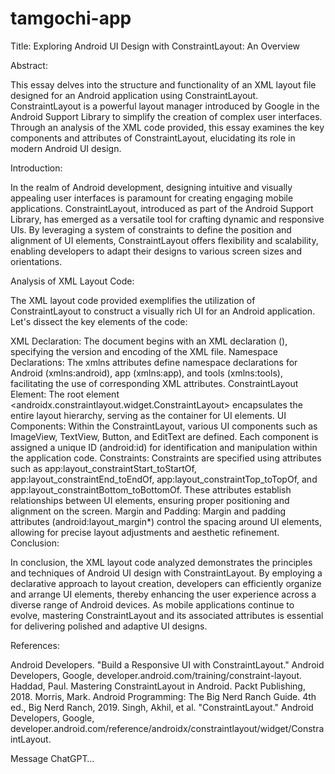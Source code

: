 # tamgochi-app


Title: Exploring Android UI Design with ConstraintLayout: An Overview

Abstract:

This essay delves into the structure and functionality of an XML layout file designed for an Android application using ConstraintLayout. ConstraintLayout is a powerful layout manager introduced by Google in the Android Support Library to simplify the creation of complex user interfaces. Through an analysis of the XML code provided, this essay examines the key components and attributes of ConstraintLayout, elucidating its role in modern Android UI design.

Introduction:

In the realm of Android development, designing intuitive and visually appealing user interfaces is paramount for creating engaging mobile applications. ConstraintLayout, introduced as part of the Android Support Library, has emerged as a versatile tool for crafting dynamic and responsive UIs. By leveraging a system of constraints to define the position and alignment of UI elements, ConstraintLayout offers flexibility and scalability, enabling developers to adapt their designs to various screen sizes and orientations.

Analysis of XML Layout Code:

The XML layout code provided exemplifies the utilization of ConstraintLayout to construct a visually rich UI for an Android application. Let's dissect the key elements of the code:

XML Declaration: The document begins with an XML declaration (<?xml version="1.0" encoding="utf-8"?>), specifying the version and encoding of the XML file.
Namespace Declarations: The xmlns attributes define namespace declarations for Android (xmlns:android), app (xmlns:app), and tools (xmlns:tools), facilitating the use of corresponding XML attributes.
ConstraintLayout Element: The root element <androidx.constraintlayout.widget.ConstraintLayout> encapsulates the entire layout hierarchy, serving as the container for UI elements.
UI Components: Within the ConstraintLayout, various UI components such as ImageView, TextView, Button, and EditText are defined. Each component is assigned a unique ID (android:id) for identification and manipulation within the application code.
Constraints: Constraints are specified using attributes such as app:layout_constraintStart_toStartOf, app:layout_constraintEnd_toEndOf, app:layout_constraintTop_toTopOf, and app:layout_constraintBottom_toBottomOf. These attributes establish relationships between UI elements, ensuring proper positioning and alignment on the screen.
Margin and Padding: Margin and padding attributes (android:layout_margin*) control the spacing around UI elements, allowing for precise layout adjustments and aesthetic refinement.
Conclusion:

In conclusion, the XML layout code analyzed demonstrates the principles and techniques of Android UI design with ConstraintLayout. By employing a declarative approach to layout creation, developers can efficiently organize and arrange UI elements, thereby enhancing the user experience across a diverse range of Android devices. As mobile applications continue to evolve, mastering ConstraintLayout and its associated attributes is essential for delivering polished and adaptive UI designs.

References:

Android Developers. "Build a Responsive UI with ConstraintLayout." Android Developers, Google, developer.android.com/training/constraint-layout.
Haddad, Paul. Mastering ConstraintLayout in Android. Packt Publishing, 2018.
Morris, Mark. Android Programming: The Big Nerd Ranch Guide. 4th ed., Big Nerd Ranch, 2019.
Singh, Akhil, et al. "ConstraintLayout." Android Developers, Google, developer.android.com/reference/androidx/constraintlayout/widget/ConstraintLayout.




Message ChatGPT…
